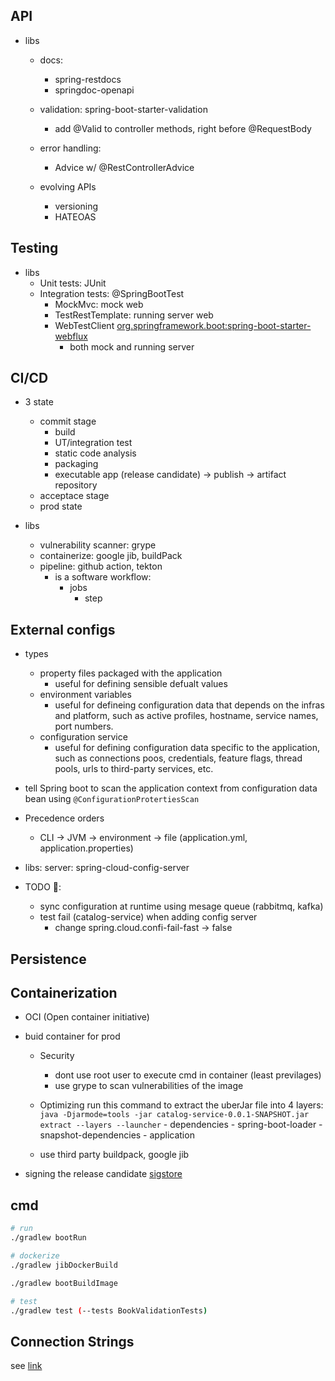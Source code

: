 
## API

- libs
    - docs:
        - spring-restdocs
        - springdoc-openapi
    - validation: spring-boot-starter-validation
        - add @Valid to controller methods, right before @RequestBody

    - error handling:
        - Advice w/ @RestControllerAdvice

    - evolving APIs
        - versioning
        - HATEOAS

## Testing

- libs
    - Unit tests: JUnit
    - Integration tests: @SpringBootTest
        - MockMvc: mock web
        - TestRestTemplate: running server web
        - WebTestClient <org.springframework.boot:spring-boot-starter-webflux>
            - both mock and running server

## CI/CD

- 3 state
    - commit stage
        - build
        - UT/integration test
        - static code analysis
        - packaging
        - executable app (release candidate) -> publish -> artifact repository 
    - acceptace stage
    - prod state
    
- libs
    - vulnerability scanner: grype
    - containerize: google jib, buildPack
    - pipeline: github action, tekton
        - is a software workflow:   
            - jobs
                - step

## External configs

- types
    - property files packaged with the application
        - useful for defining sensible defualt values
    - environment variables
        - useful for defineing configuration data that depends on the infras and platform, such as active profiles, hostname,      service names, port numbers.
    - configuration service
        - useful for defining configuration data specific to the application, such as connections poos, credentials, feature flags, thread pools, urls to third-party services, etc.


- tell Spring boot to scan the application context from configuration data bean using `@ConfigurationProtertiesScan`

- Precedence orders
    - CLI -> JVM -> environment -> file (application.yml, application.properties)
    
- libs:
    server: spring-cloud-config-server

- TODO 🚨:
    - sync configuration at runtime using mesage queue (rabbitmq, kafka)
    - test fail (catalog-service) when adding config server
        - change spring.cloud.confi-fail-fast -> false


## Persistence

## Containerization
- OCI (Open container initiative)

- buid container for prod

    - Security
        - dont use root user to execute cmd in container (least previlages)
        - use grype to scan vulnerabilities of the image

    - Optimizing
        run this command to extract the uberJar file into 4 layers:
            `java -Djarmode=tools -jar catalog-service-0.0.1-SNAPSHOT.jar extract --layers --launcher`
            - dependencies
            - spring-boot-loader
            - snapshot-dependencies
            - application

    - use third party buildpack, google jib

- signing the release candidate [sigstore](www.sigstore.dev)

## cmd

```bash
# run
./gradlew bootRun

# dockerize
./gradlew jibDockerBuild

./gradlew bootBuildImage

# test
./gradlew test (--tests BookValidationTests)

```

## Connection Strings
see [link](./database-connection-strings.md)